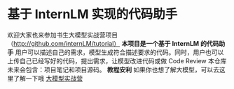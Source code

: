 
# 基于 InternLM 实现的代码助手
欢迎大家也来参加书生大模型实战营项目（http://github.com/internLM/tutorial）
<b>本项目是一个基于 InternLM 的代码助手</b>
用户可以描述自己的需求，模型生成符合描述要求的代码。同时，用户也可以上传自己已经写好的代码，提出需求，让模型改进代码或做 Code Review
本仓库未来会包含：项目笔记和项目源码。
<b>教程安利</b> 如果你也想了解大模型，可以去这里了解一下哦 [大模型实战营](https://github.com/InternLM/Tutorial)
